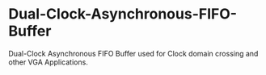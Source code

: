 # Dual-Clock-Asynchronous-FIFO-Buffer
Dual-Clock Asynchronous FIFO Buffer used for Clock domain crossing and other VGA Applications.
